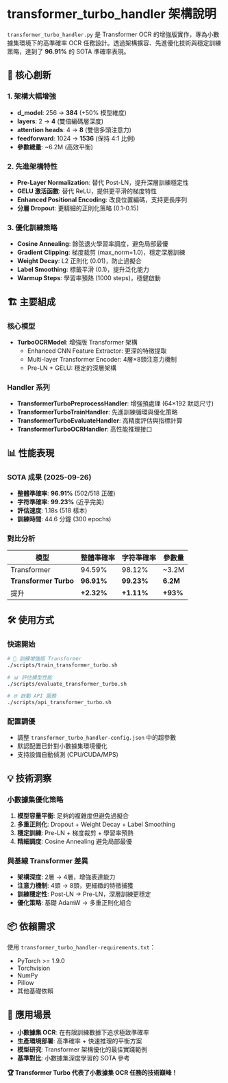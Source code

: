 # transformer_turbo_handler 架構說明

`transformer_turbo_handler.py` 是 Transformer OCR 的增強版實作，專為小數據集環境下的高準確率 OCR 任務設計。透過架構擴容、先進優化技術與穩定訓練策略，達到了 **96.91%** 的 SOTA 準確率表現。

## 🚀 核心創新

### 1. 架構大幅增強
- **d_model**: 256 → **384** (+50% 模型維度)
- **layers**: 2 → **4** (雙倍編碼層深度)
- **attention heads**: 4 → **8** (雙倍多頭注意力)
- **feedforward**: 1024 → **1536** (保持 4:1 比例)
- **參數總量**: ~6.2M (高效平衡)

### 2. 先進架構特性
- **Pre-Layer Normalization**: 替代 Post-LN，提升深層訓練穩定性
- **GELU 激活函數**: 替代 ReLU，提供更平滑的梯度特性
- **Enhanced Positional Encoding**: 改良位置編碼，支持更長序列
- **分層 Dropout**: 更精細的正則化策略 (0.1-0.15)

### 3. 優化訓練策略
- **Cosine Annealing**: 餘弦退火學習率調度，避免局部最優
- **Gradient Clipping**: 梯度裁剪 (max_norm=1.0)，穩定深層訓練
- **Weight Decay**: L2 正則化 (0.01)，防止過擬合
- **Label Smoothing**: 標籤平滑 (0.1)，提升泛化能力
- **Warmup Steps**: 學習率預熱 (1000 steps)，穩健啟動

## 🏗️ 主要組成

### 核心模型
- **TurboOCRModel**: 增強版 Transformer 架構
  - Enhanced CNN Feature Extractor: 更深的特徵提取
  - Multi-layer Transformer Encoder: 4層×8頭注意力機制
  - Pre-LN + GELU: 穩定的深層架構

### Handler 系列
- **TransformerTurboPreprocessHandler**: 增強預處理 (64×192 默認尺寸)
- **TransformerTurboTrainHandler**: 先進訓練循環與優化策略
- **TransformerTurboEvaluateHandler**: 高精度評估與指標計算
- **TransformerTurboOCRHandler**: 高性能推理接口

## 📊 性能表現

### SOTA 成果 (2025-09-26)
- **整體準確率**: **96.91%** (502/518 正確)
- **字符準確率**: **99.23%** (近乎完美)
- **評估速度**: 1.18s (518 樣本)
- **訓練時間**: 44.6 分鐘 (300 epochs)

### 對比分析
| 模型 | 整體準確率 | 字符準確率 | 參數量 |
|------|-----------|-----------|--------|
| Transformer | 94.59% | 98.12% | ~3.2M |
| **Transformer Turbo** | **96.91%** | **99.23%** | **6.2M** |
| 提升 | **+2.32%** | **+1.11%** | **+93%** |

## 🛠️ 使用方式

### 快速開始
```bash
# 🚀 訓練增強版 Transformer
./scripts/train_transformer_turbo.sh

# 📊 評估模型性能
./scripts/evaluate_transformer_turbo.sh

# 🌐 啟動 API 服務
./scripts/api_transformer_turbo.sh
```

### 配置調優
- 調整 `transformer_turbo_handler-config.json` 中的超參數
- 默認配置已針對小數據集環境優化
- 支持設備自動偵測 (CPU/CUDA/MPS)

## 💡 技術洞察

### 小數據集優化策略
1. **模型容量平衡**: 足夠的複雜度但避免過擬合
2. **多重正則化**: Dropout + Weight Decay + Label Smoothing
3. **穩定訓練**: Pre-LN + 梯度裁剪 + 學習率預熱
4. **精細調度**: Cosine Annealing 避免局部最優

### 與基線 Transformer 差異
- **架構深度**: 2層 → 4層，增強表達能力
- **注意力機制**: 4頭 → 8頭，更細緻的特徵捕獲
- **訓練穩定性**: Post-LN → Pre-LN，深層訓練更穩定
- **優化策略**: 基礎 AdamW → 多重正則化組合

## 📦 依賴需求

使用 `transformer_turbo_handler-requirements.txt`：
- PyTorch >= 1.9.0
- Torchvision
- NumPy
- Pillow
- 其他基礎依賴

## 🌟 應用場景

- **小數據集 OCR**: 在有限訓練數據下追求極致準確率
- **生產環境部署**: 高準確率 + 快速推理的平衡方案
- **模型研究**: Transformer 架構優化的最佳實踐範例
- **基準對比**: 小數據集深度學習的 SOTA 參考

**🏆 Transformer Turbo 代表了小數據集 OCR 任務的技術巔峰！**
